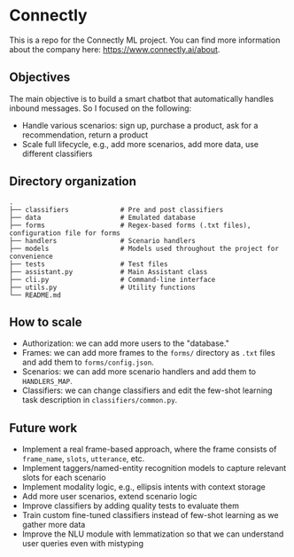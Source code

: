 # Connectly

This is a repo for the Connectly ML project. You can find more information about the company here: https://www.connectly.ai/about.

## Objectives

The main objective is to build a smart chatbot that automatically handles inbound messages. So I focused on the following:

- Handle various scenarios: sign up, purchase a product, ask for a recommendation, return a product
- Scale full lifecycle, e.g., add more scenarios, add more data, use different classifiers

## Directory organization
    .
    ├── classifiers             # Pre and post classifiers
    ├── data                    # Emulated database
    ├── forms                   # Regex-based forms (.txt files), configuration file for forms
    ├── handlers                # Scenario handlers
    ├── models                  # Models used throughout the project for convenience
    ├── tests                   # Test files
    ├── assistant.py            # Main Assistant class
    ├── cli.py                  # Command-line interface
    ├── utils.py                # Utility functions
    └── README.md

## How to scale

- Authorization: we can add more users to the "database."
- Frames: we can add more frames to the `forms/` directory as `.txt` files and add them to `forms/config.json`.
- Scenarios: we can add more scenario handlers and add them to `HANDLERS_MAP`.
- Classifiers: we can change classifiers and edit the few-shot learning task description in `classifiers/common.py`.

## Future work

- Implement a real frame-based approach, where the frame consists of `frame_name`, `slots`, `utterance`, etc.
- Implement taggers/named-entity recognition models to capture relevant slots for each scenario
- Implement modality logic, e.g., ellipsis intents with context storage
- Add more user scenarios, extend scenario logic
- Improve classifiers by adding quality tests to evaluate them
- Train custom fine-tuned classifiers instead of few-shot learning as we gather more data
- Improve the NLU module with lemmatization so that we can understand user queries even with mistyping
